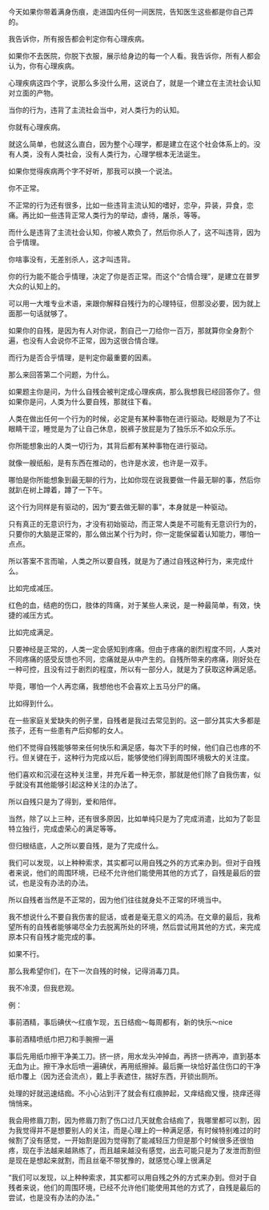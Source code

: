 

今天如果你带着满身伤痕，走进国内任何一间医院，告知医生这些都是你自己弄的。

我告诉你，所有报告都会判定你有心理疾病。

如果你不去医院，你脱下衣服，展示给身边的每一个人看。我告诉你，所有人都会认为，你有心理疾病。

心理疾病这四个字，说那么多没什么用，这说白了，就是一个建立在主流社会认知对立面的产物。

当你的行为，违背了主流社会当中，对人类行为的认知。

你就有心理疾病。

就这么简单，也就这么直白，因为整个心理学，都是建立在这个社会体系上的。没有人类，没有人类社会，没有人类行为，心理学根本无法诞生。

如果你觉得疾病两个字不好听，那我可以换一个说法。

你不正常。

不正常的行为还有很多，比如一些违背主流认知的嗜好，恋孕，异装，异食，恋痛。再比如一些违背正常人类行为的举动，虐待，屠杀，等等。

而什么是违背了主流社会认知，你被人欺负了，然后你杀人了，这不叫违背，因为合乎情理。

你啥事没有，无差别杀人，这才叫违背。

你的行为能不能合乎情理，决定了你是否正常。而这个“合情合理”，是建立在普罗大众的认知上的。

可以用一大堆专业术语，来跟你解释自残行为的心理特征，但那没必要，因为就上面那一句话就够了。

如果你的自残，是因为有人对你说，割自己一刀给你一百万，那就算你全身割个遍，也没有人会说你不正常，因为这很合情合理。

而行为是否合乎情理，是判定你最重要的因素。

那么来回答第二个问题，为什么。

如果题主你是问，为什么自残会被判定成心理疾病，那么我想我已经回答你了。但如果你是问，人类为什么要自残，那就往下看。

人类在做出任何一个行为的时候，必定是有某种事物在进行驱动。眨眼是为了不让眼睛干涩，睡觉是为了让自己休息，脱裤子放屁是为了独乐乐不如众乐乐。

你所能想象出的人类一切行为，其背后都有某种事物在进行驱动。

就像一艘纸船，是有东西在推动的，也许是水波，也许是一双手。

哪怕是你所能想象到最无聊的行为，比如你现在说我要做一件最无聊的事，然后你就趴在树上蹲着，蹲了一下午。

这个行为同样是有驱动的，因为“要去做无聊的事”，本身就是一种驱动。

只有真正的无意识行为，才没有初始驱动，而正常人类是不可能有无意识行为的，只要你的大脑是正常的，那么做出某个行为时，你一定能保留着认知能力，哪怕一点点。

所以答案不言而喻，人类之所以要自残，就是为了通过自残这种行为，来完成什么。

比如完成减压。

红色的血，结疤的伤口，肢体的阵痛，对于某些人来说，是一种最简单，有效，快捷的减压方式。

比如完成满足。

只要神经是正常的，人类一定会感知到疼痛。但由于疼痛的剧烈程度不同，人类对不同疼痛的感受反馈也不同，恋痛就是从中产生的。自残所带来的疼痛，刚好处在一种可控，且没有过于剧烈的程度，所以有一部分人，就是为了获取这种满足感。

毕竟，哪怕一个人再恋痛，我想他也不会喜欢上五马分尸的痛。

比如得到什么。

在一些家庭关爱缺失的例子里，自残者是我过去常见到的。这一部分其实大多都是孩子，还有一些患有产后抑郁的女人。

他们不觉得自残能够带来任何快乐和满足感，每次下手的时候，他们自己也疼的不行。但关键在于，这种行为完成以后，能够使他们得到周围环境极大的关注度。

他们喜欢和沉浸在这种关注里，并充斥着一种无奈，那就是他们除了自我伤害，似乎就没有其他能够引起这种关注的办法了。

所以自残只是为了得到，爱和陪伴。

当然，除了以上三种，还有很多原因，比如单纯只是为了完成消遣，比如为了彰显特立独行，完成虚荣心的满足等等。

但归根结底，人之所以要自残，是为了完成什么。

我们可以发现，以上种种索求，其实都可以用自残之外的方式来办到。但对于自残者来说，他们的周围环境，已经不允许他们能使用其他的方式了，自残是最后的尝试，也是没有办法的办法。

所以自残者当然是不正常的，因为他们往往就身处不正常的环境当中。

我不想说什么不要自我伤害的屁话，或者是毫无意义的鸡汤。在文章的最后，我希望所有的自残者能够竭尽全力去脱离所处的环境，然后尝试用其他的方式，来完成原本只有自残才能完成的事。

如果不行。

那么我希望你们，在下一次自残的时候，记得消毒刀具。

我不冷漠，但我悲观。



例：

事前酒精，事后碘伏～红痕乍现，五日结痂～每周都有，新的快乐～nice

事前酒精喷纸巾把刀和手腕擦一遍

事后先用纸巾擦干净美工刀。挤一挤，用水龙头冲掉血，再挤一挤再冲，直到基本无血为止。擦干净水后喷一遍碘伏，再用纸擦掉。最后撕一块恰好盖住伤口的干净纸巾覆上（因为还会流点），戴上手表遮住，揣好东西，开锁出厕所。

处理的好就迅速结痂。不小心沾到汗了就会有红痕肿起，又痒结痂又慢，挠痒还得悄悄来。

我会用修眉刀割，因为修眉刀割了伤口过几天就愈合结痂了，我哪里都可以割，因为我觉得并不是想要别人的关注，而是心理上的一种满足感，有时候特别难过的时候割了没有感觉，一开始割是因为觉得割了能减轻压力但是那个时候很多还很怕疼，现在手法越来越熟练了，而且越来越没有感觉，出去可能只是为了发泄而割但是现在是想起来就割，而且丝毫不带犹豫的，就感觉心理上很满足



“我们可以发现，以上种种索求，其实都可以用自残之外的方式来办到。但对于自残者来说，他们的周围环境，已经不允许他们能使用其他的方式了，自残是最后的尝试，也是没有办法的办法。”